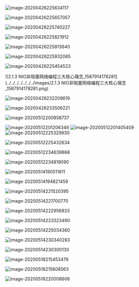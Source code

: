 ![image-20200426225634117](../../../../../../../images/image-20200426225634117.png)

![image-20200426225657057](../../../../../../../images/image-20200426225657057.png)

![image-20200426225740227](../../../../../../../images/image-20200426225740227.png)



![image-20200426225821912](../../../../../../../images/image-20200426225821912.png)

![image-20200426225913640](../../../../../../../images/image-20200426225913640.png)

![image-20200426225932065](../../../../../../../images/image-20200426225932065.png)

![image-20200426225454523](../../../../../../../images/image-20200426225454523.png)

![2.1.3 NIO非阻塞网络编程三大核心理念_1587914178281](../../../../../../../images/2.1.3 NIO非阻塞网络编程三大核心理念_1587914178281.png)

![image-20200426232209619](../../../../../../../images/image-20200426232209619.png)

![image-20200426233506221](../../../../../../../images/image-20200426233506221.png)

![image-20200512200858737](../../../../../../../images/image-20200512200858737.png)

<img src="../../../../../../../images/image-20200512201206346.png" alt="image-20200512201206346" />

<img src="../../../../../../../images/image-20200512201405409.png" alt="image-20200512201405409"  />

<img src="../../../../../../../images/image-20200512225329930.png" alt="image-20200512225329930"  />

![image-20200512225432634](../../../../../../../images/image-20200512225432634.png)

![image-20200512234639868](../../../../../../../images/image-20200512234639868.png)

![image-20200512234819090](../../../../../../../images/image-20200512234819090.png)

![image-20200514190511811](../../../../../../../images/image-20200514190511811.png)

![image-20200514194821459](../../../../../../../images/image-20200514194821459.png)

![image-20200514221520395](../../../../../../../images/image-20200514221520395.png)

![image-20200514221700770](../../../../../../../images/image-20200514221700770.png)

 ![image-20200514222956833](../../../../../../../images/image-20200514222956833.png)

![image-20200514223323490](../../../../../../../images/image-20200514223323490.png)

![image-20200514225034360](../../../../../../../images/image-20200514225034360.png)

![image-20200514230340283](../../../../../../../images/image-20200514230340283.png)

![image-20200514230300130](../../../../../../../images/image-20200514230300130.png)

![image-20200518215453476](../../../../../../../images/image-20200518215453476.png)

![image-20200518215608563](../../../../../../../images/image-20200518215608563.png)

![image-20200518220008606](../../../../../../../images/image-20200518220008606.png)